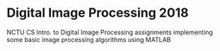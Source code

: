 # Digital Image Processing 2018

NCTU CS Intro. to Digital Image Processing assignments
implementing some basic image processing algorithms using MATLAB
